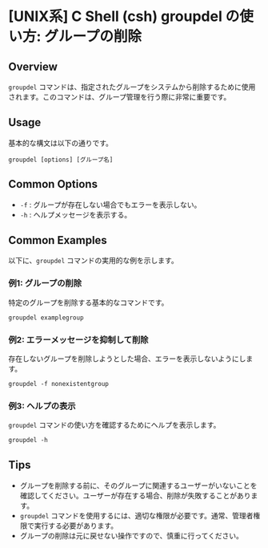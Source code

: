 # [UNIX系] C Shell (csh) groupdel の使い方: グループの削除

## Overview
`groupdel` コマンドは、指定されたグループをシステムから削除するために使用されます。このコマンドは、グループ管理を行う際に非常に重要です。

## Usage
基本的な構文は以下の通りです。

```
groupdel [options] [グループ名]
```

## Common Options
- `-f` : グループが存在しない場合でもエラーを表示しない。
- `-h` : ヘルプメッセージを表示する。

## Common Examples
以下に、`groupdel` コマンドの実用的な例を示します。

### 例1: グループの削除
特定のグループを削除する基本的なコマンドです。

```csh
groupdel examplegroup
```

### 例2: エラーメッセージを抑制して削除
存在しないグループを削除しようとした場合、エラーを表示しないようにします。

```csh
groupdel -f nonexistentgroup
```

### 例3: ヘルプの表示
`groupdel` コマンドの使い方を確認するためにヘルプを表示します。

```csh
groupdel -h
```

## Tips
- グループを削除する前に、そのグループに関連するユーザーがいないことを確認してください。ユーザーが存在する場合、削除が失敗することがあります。
- `groupdel` コマンドを使用するには、適切な権限が必要です。通常、管理者権限で実行する必要があります。
- グループの削除は元に戻せない操作ですので、慎重に行ってください。